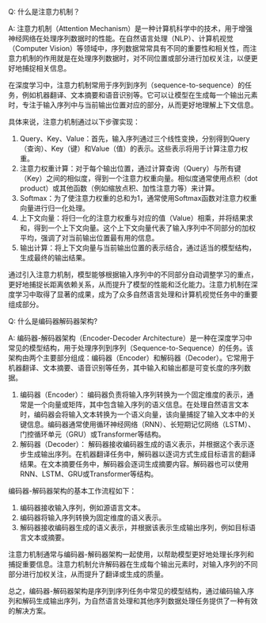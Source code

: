 Q: 什么是注意力机制？

A: 注意力机制（Attention Mechanism）是一种计算机科学中的技术，用于增强神经网络在处理序列数据时的性能。在自然语言处理（NLP）、计算机视觉（Computer Vision）等领域中，序列数据常常具有不同的重要性和相关性，而注意力机制的作用就是在处理序列数据时，对不同位置或部分进行加权关注，以便更好地捕捉相关信息。

在深度学习中，注意力机制常用于序列到序列（sequence-to-sequence）的任务，例如机器翻译、文本摘要和语音识别等。它可以让模型在生成每一个输出元素时，专注于输入序列中与当前输出位置对应的部分，从而更好地理解上下文信息。

具体来说，注意力机制通过以下步骤实现：

1. Query、Key、Value：首先，输入序列通过三个线性变换，分别得到Query（查询）、Key（键）和Value（值）的表示。这些表示将用于计算注意力权重。
2. 注意力权重计算：对于每个输出位置，通过计算查询（Query）与所有键（Key）之间的相似度，得到一个注意力权重向量。相似度通常使用点积（dot product）或其他函数（例如缩放点积、加性注意力等）来计算。
3. Softmax：为了使注意力权重的总和为1，通常使用Softmax函数对注意力权重向量进行归一化处理。
4. 上下文向量：将归一化的注意力权重与对应的值（Value）相乘，并将结果求和，得到一个上下文向量。这个上下文向量代表了输入序列中不同部分的加权平均，强调了对当前输出位置最有用的信息。
5. 输出计算：将上下文向量与当前输出位置的表示结合，通过适当的模型结构，生成最终的输出结果。

通过引入注意力机制，模型能够根据输入序列中的不同部分自动调整学习的重点，更好地捕捉长距离依赖关系，从而提升了模型的性能和泛化能力。注意力机制在深度学习中取得了显著的成果，成为了众多自然语言处理和计算机视觉任务中的重要组成部分。

Q: 什么是编码器解码器架构?

A: 编码器-解码器架构（Encoder-Decoder Architecture）是一种在深度学习中常见的模型结构，用于处理序列到序列（Sequence-to-Sequence）的任务。该架构由两个主要部分组成：编码器（Encoder）和解码器（Decoder）。它常用于机器翻译、文本摘要、语音识别等任务，其中输入和输出都是可变长度的序列数据。

1. 编码器（Encoder）： 编码器负责将输入序列转换为一个固定维度的表示，通常是一个向量或矩阵，其中包含输入序列的语义信息。在处理自然语言文本时，编码器会将输入文本转换为一个语义向量，该向量捕捉了输入文本中的关键信息。编码器通常使用循环神经网络（RNN）、长短期记忆网络（LSTM）、门控循环单元（GRU）或Transformer等结构。
2. 解码器（Decoder）： 解码器接收编码器生成的语义表示，并根据这个表示逐步生成输出序列。在机器翻译任务中，解码器以逐词方式生成目标语言的翻译结果。在文本摘要任务中，解码器会逐词生成摘要内容。解码器也可以使用RNN、LSTM、GRU或Transformer等结构。

编码器-解码器架构的基本工作流程如下：

1. 编码器接收输入序列，例如源语言文本。
2. 编码器将输入序列转换为固定维度的语义表示。
3. 解码器接收编码器生成的语义表示，并根据该表示生成输出序列，例如目标语言文本或摘要。

注意力机制通常与编码器-解码器架构一起使用，以帮助模型更好地处理长序列和捕捉重要信息。注意力机制允许解码器在生成每个输出元素时，对输入序列的不同部分进行加权关注，从而提升了翻译或生成的质量。

总之，编码器-解码器架构是序列到序列任务中常见的模型结构，通过编码输入序列和解码生成输出序列，为自然语言处理和其他序列数据处理任务提供了一种有效的解决方案。